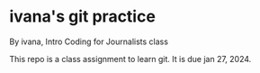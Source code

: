 # ivana's git practice

By ivana, Intro Coding for Journalists class

This repo is a class assignment to learn git. It is due jan 27, 2024.